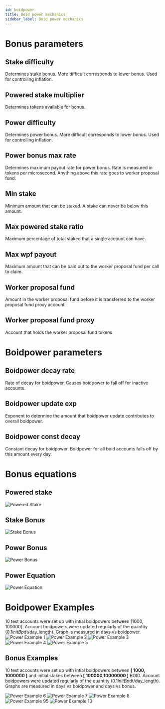 ```yaml
---
id: boidpower
title: Boid power mechanics
sidebar_label: Boid power mechanics
---
```

# Bonus parameters

## Stake difficulty
Determines stake bonus. More difficult corresponds to lower bonus. Used for
controlling inflation.

## Powered stake multiplier
Determines tokens available for bonus.

## Power difficulty
Determines power bonus. More difficult corresponds to lower bonus. Used for
controlling inflation.

## Power bonus max rate
Determines maximum payout rate for power bonus. Rate is measured
in tokens per microsecond. Anything above this rate goes to worker proposal fund.

## Min stake
Minimum amount that can be staked. A stake can never be below this amount.

## Max powered stake ratio
Maximum percentage of total staked that a single account can
have.

## Max wpf payout
Maximum amount that can be paid out to the worker proposal fund per call to
claim.

## Worker proposal fund
Amount in the worker proposal fund before it is transferred to the
worker proposal fund proxy account

## Worker proposal fund proxy
Account that holds the worker proposal fund tokens

# Boidpower parameters

## Boidpower decay rate
Rate of decay for boidpower. Causes boidpower to fall off for inactive
accounts.

## Boidpower update exp
Exponent to determine the amount that boidpower update contributes
to overall boidpower.

## Boidpower const decay
Constant decay for boidpower. Boidpower for all boid accounts falls
off by this amount every day.

# Bonus equations

## Powered stake

![Powered Stake](/img/powered_stake.png "Powered Stake")

## Stake Bonus
![Stake Bonus](/img/stake_bonus.png "Stake Bonus")

## Power Bonus
![Power Bonus](/img/power_bonus.png "Power Bonus")

## Power Equation
![Power Equation](/img/power_bonus.png "Power Equation")

# Boidpower Examples
10 test accounts were set up with intial boidpowers between [1000, 100000]. Account
boidpowers were updated regularly of the quantity (0.1*initBp*dt/day_length). Graph is
measured in days vs boidpower.
![Power Example 1](/img/power_examples_1.png "Power Example 1")
![Power Example 2](/img/power_examples_2.png "Power Example 2")
![Power Example 3](/img/power_examples_3.png "Power Example 3")
![Power Example 4](/img/power_examples_4.png "Power Example 4")
![Power Example 5](/img/power_examples_5.png "Power Example 5")

## Bonus Examples
10 test accounts were set up with intial boidpowers between **[ 1000, 1000000 ]** and initial
stakes between **[ 100000,10000000 ]** BOID. Account boidpowers were updated regularly of
the quantity (0.1*initBp*dt/day_length). Graphs are measured in days vs boidpower and
days vs bonus.

![Power Example 6](/img/power_examples_6.png "Power Example 6")
![Power Example 7](/img/power_examples_7.png "Power Example 7")
![Power Example 8](/img/power_examples_8.png "Power Example 8")
![Power Example 95](/img/power_examples_9.png "Power Example 9")
![Power Example 10](/img/power_examples_10.png "Power Example 10")